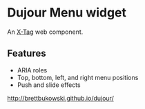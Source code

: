 # Dujour Menu widget

An [X-Tag](x-tags.org) web component.

## Features

- ARIA roles
- Top, bottom, left, and right menu positions
- Push and slide effects

<http://brettbukowski.github.io/dujour/>
